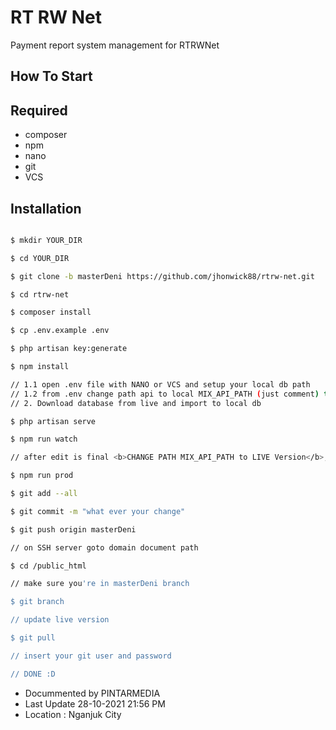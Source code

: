 <h1>RT RW Net</h1>
<p>Payment report system management for RTRWNet</p>

## How To Start

## Required

- composer
- npm
- nano
- git
- VCS

## Installation
```bash

$ mkdir YOUR_DIR

$ cd YOUR_DIR

$ git clone -b masterDeni https://github.com/jhonwick88/rtrw-net.git

$ cd rtrw-net

$ composer install

$ cp .env.example .env

$ php artisan key:generate

$ npm install

// 1.1 open .env file with NANO or VCS and setup your local db path
// 1.2 from .env change path api to local MIX_API_PATH (just comment) then save it
// 2. Download database from live and import to local db

$ php artisan serve

$ npm run watch

// after edit is final <b>CHANGE PATH MIX_API_PATH to LIVE Version</b>, and then run :

$ npm run prod

$ git add --all

$ git commit -m "what ever your change"

$ git push origin masterDeni

// on SSH server goto domain document path

$ cd /public_html

// make sure you're in masterDeni branch

$ git branch

// update live version

$ git pull

// insert your git user and password

// DONE :D
```

- Docummented by PINTARMEDIA
- Last Update 28-10-2021 21:56 PM
- Location : Nganjuk City
